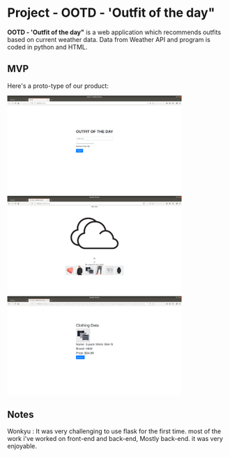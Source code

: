 # Project - OOTD - 'Outfit of the day"

**OOTD - 'Outfit of the day"** is a web application which recommends outfits based on current weather data. Data from Weather API and program is coded in python and HTML. 

## MVP
Here's a proto-type of our product:

<img src='https://github.com/wonkyjunky/OOTD/blob/master/ootd1.png' width='400' alt='ootd1' />
<img src='https://github.com/wonkyjunky/OOTD/blob/master/ootd2.png' width='400' alt='ootd2' />
<img src='https://github.com/wonkyjunky/OOTD/blob/master/ootd3.png' width='400' alt='ootd3' />

## Notes

Wonkyu :
It was very challenging to use flask for the first time. most of the work i've worked on front-end and back-end, Mostly back-end. it was very enjoyable. 
